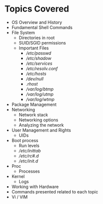 <link rel="stylesheet" type="text/css" href="MD_styling.css" />

Topics Covered
====================

- OS Overview and History 
- Fundamental Shell Commands
- File System  
	- Directories in root  
	- SUID/SGID permissions  
	- Important Files 
		- */etc/passwd* 
		- */etc/shadow*
		- */etc/services*
		- */etc/resolv.conf*
		- */etc/hosts* 
		- */dev/null* 
		- *.rhost* 
		- */var/log/btmp*
		- */var/log/utmp*
		- */var/log/wtmp*
- Package Management  
- Networking
	- Network stack
	- Networking options 
	- Analyzing the network
- User Management and Rights  
	- UIDs
- Boot process 
	- Run levels 
	- */etc/inittab* 
	- */etc/rc#.d* 
	- */etc/init.d*  
- Proc  
	- Processes
- Kernel
	- Logs 
- Working with Hardware  
- Commands presented related to each topic
- Vi / VIM
